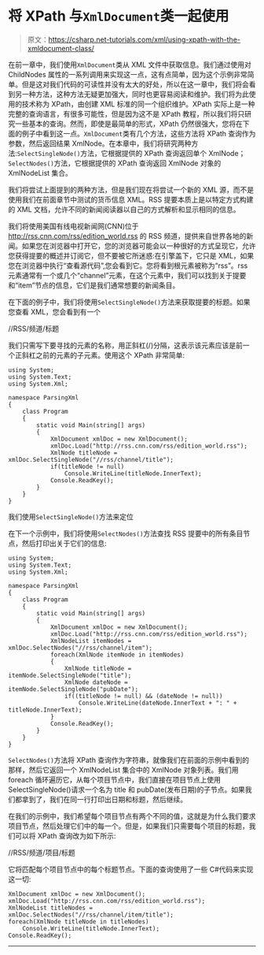 # 将 XPath 与`XmlDocument`类一起使用

> 原文：<https://csharp.net-tutorials.com/xml/using-xpath-with-the-xmldocument-class/>

在前一章中，我们使用`XmlDocument`类从 XML 文件中获取信息。我们通过使用对 ChildNodes 属性的一系列调用来实现这一点，这有点简单，因为这个示例非常简单。但是这对我们代码的可读性并没有太大的好处，所以在这一章中，我们将会看到另一种方法，这种方法无疑更加强大，同时也更容易阅读和维护。我们将为此使用的技术称为 XPath，由创建 XML 标准的同一个组织维护。XPath 实际上是一种完整的查询语言，有很多可能性，但是因为这不是 XPath 教程，所以我们将只研究一些基本的查询。然而，即使是最简单的形式，XPath 仍然很强大，您将在下面的例子中看到这一点。`XmlDocument`类有几个方法，这些方法将 XPath 查询作为参数，然后返回结果 XmlNode。在本章中，我们将研究两种方法:`SelectSingleNode()`方法，它根据提供的 XPath 查询返回单个 XmlNode；`SelectNodes()`方法，它根据提供的 XPath 查询返回 XmlNode 对象的 XmlNodeList 集合。

我们将尝试上面提到的两种方法，但是我们现在将尝试一个新的 XML 源，而不是使用我们在前面章节中测试的货币信息 XML。RSS 提要本质上是以特定方式构建的 XML 文档，允许不同的新闻阅读器以自己的方式解析和显示相同的信息。

我们将使用美国有线电视新闻网(CNN)位于 http://rss.cnn.com/rss/edition_world.rss 的 RSS 频道，提供来自世界各地的新闻。如果您在浏览器中打开它，您的浏览器可能会以一种很好的方式呈现它，允许您获得提要的概述并订阅它，但不要被它所迷惑:在引擎盖下，它只是 XML，如果您在浏览器中执行“查看源代码”,您会看到它。您将看到根元素被称为“rss”。rss 元素通常有一个或几个“channel”元素，在这个元素中，我们可以找到关于提要和“item”节点的信息，它们是我们通常想要的新闻条目。

在下面的例子中，我们将使用`SelectSingleNode()`方法来获取提要的标题。如果您查看 XML，您会看到有一个<title>元素作为<channel>元素的子元素，它是根元素<rss>的子元素。该查询可以用 XPath 描述如下:</rss></channel></title>

//RSS/频道/标题

<input type="hidden" name="IL_IN_ARTICLE">

我们只需写下要寻找的元素的名称，用正斜杠(/)分隔，这表示该元素应该是前一个正斜杠之前的元素的子元素。使用这个 XPath 非常简单:

```
using System;
using System.Text;
using System.Xml;

namespace ParsingXml
{
    class Program
    {
        static void Main(string[] args)
        {
            XmlDocument xmlDoc = new XmlDocument();
            xmlDoc.Load("http://rss.cnn.com/rss/edition_world.rss");
            XmlNode titleNode = xmlDoc.SelectSingleNode("//rss/channel/title");
            if(titleNode != null)
                Console.WriteLine(titleNode.InnerText);
            Console.ReadKey();   
        }
    }
}
```

我们使用`SelectSingleNode()`方法来定位<title>元素，它只是将我们的 XPath 作为一个字符串参数。然后我们检查以确保它返回了一个结果，如果返回了，我们打印定位节点的 InnerText，这应该是 RSS 提要的标题。</title>

在下一个示例中，我们将使用`SelectNodes()`方法查找 RSS 提要中的所有条目节点，然后打印出关于它们的信息:

```
using System;
using System.Text;
using System.Xml;

namespace ParsingXml
{
    class Program
    {
        static void Main(string[] args)
        {
            XmlDocument xmlDoc = new XmlDocument();
            xmlDoc.Load("http://rss.cnn.com/rss/edition_world.rss");
            XmlNodeList itemNodes = xmlDoc.SelectNodes("//rss/channel/item");
            foreach(XmlNode itemNode in itemNodes)
            {
                XmlNode titleNode = itemNode.SelectSingleNode("title");
                XmlNode dateNode = itemNode.SelectSingleNode("pubDate");
                if((titleNode != null) && (dateNode != null))
                    Console.WriteLine(dateNode.InnerText + ": " + titleNode.InnerText);
            }
            Console.ReadKey();   
        }
    }
}
```

`SelectNodes()`方法将 XPath 查询作为字符串，就像我们在前面的示例中看到的那样，然后它返回一个 XmlNodeList 集合中的 XmlNode 对象列表。我们用 foreach 循环遍历它，从每个项目节点中，我们直接在项目节点上使用 SelectSingleNode()请求一个名为 title 和 pubDate(发布日期)的子节点。如果我们都拿到了，我们在同一行打印出日期和标题，然后继续。

在我们的示例中，我们希望每个项目节点有两个不同的值，这就是为什么我们要求项目节点，然后处理它们中的每一个。但是，如果我们只需要每个项目的标题，我们可以将 XPath 查询改为如下所示:

//RSS/频道/项目/标题

它将匹配每个项目节点中的每个标题节点。下面的查询使用了一些 C#代码来实现这一切:

```
XmlDocument xmlDoc = new XmlDocument();
xmlDoc.Load("http://rss.cnn.com/rss/edition_world.rss");
XmlNodeList titleNodes = xmlDoc.SelectNodes("//rss/channel/item/title");
foreach(XmlNode titleNode in titleNodes)
    Console.WriteLine(titleNode.InnerText);            
Console.ReadKey();
```

* * *